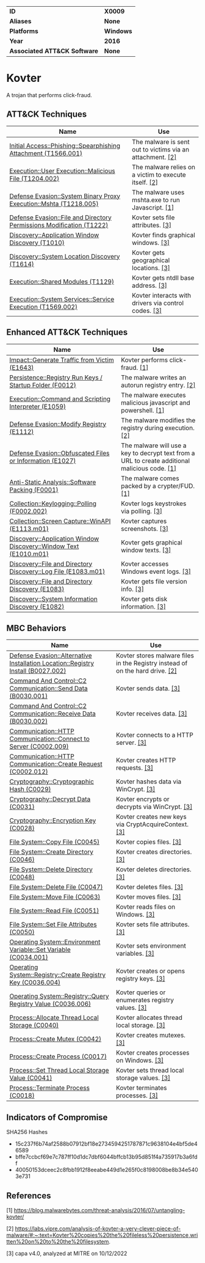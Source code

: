 <table>
<tr>
<td><b>ID</b></td>
<td><b>X0009</b></td>
</tr>
<tr>
<td><b>Aliases</b></td>
<td><b>None</b></td>
</tr>
<tr>
<td><b>Platforms</b></td>
<td><b>Windows</b></td>
</tr>
<tr>
<td><b>Year</b></td>
<td><b>2016</b></td>
</tr>
<tr>
<td><b>Associated ATT&CK Software</b></td>
<td><b>None</b></td>
</tr>
</table>


# Kovter

A trojan that performs click-fraud.

## ATT&CK Techniques

|Name|Use|
|---|---|
|[Initial Access::Phishing::Spearphishing Attachment (T1566.001)](https://attack.mitre.org/techniques/T1566/001/)|The malware is sent out to victims via an attachment. [[2]](#2)|
|[Execution::User Execution::Malicious File (T1204.002)](https://attack.mitre.org/techniques/T1204/002/)|The malware relies on a victim to execute itself. [[2]](#2)|
|[Defense Evasion::System Binary Proxy Execution::Mshta (T1218.005)](https://attack.mitre.org/techniques/T1218/005/)|The malware uses mshta.exe to run Javascript. [[1]](#1)|
|[Defense Evasion::File and Directory Permissions Modification (T1222)](https://attack.mitre.org/techniques/T1222)|Kovter sets file attributes. [[3]](#3)|
|[Discovery::Application Window Discovery (T1010)](https://attack.mitre.org/techniques/T1010)|Kovter finds graphical windows. [[3]](#3)|
|[Discovery::System Location Discovery (T1614)](https://attack.mitre.org/techniques/T1614)|Kovter gets geographical locations. [[3]](#3)|
|[Execution::Shared Modules (T1129)](https://attack.mitre.org/techniques/T1129)|Kovter gets ntdll base address. [[3]](#3)|
|[Execution::System Services::Service Execution (T1569.002)](https://attack.mitre.org/techniques/T1569/002)|Kovter interacts with drivers via control codes. [[3]](#3)|

## Enhanced ATT&CK Techniques

|Name|Use|
|---|---|
|[Impact::Generate Traffic from Victim (E1643)](../impact/generate-traffic-from-victim.md)|Kovter performs click-fraud. [[1]](#1)|
|[Persistence::Registry Run Keys / Startup Folder (F0012)](../persistence/registry-run-keys-startup-folder.md)|The malware writes an autorun registry entry. [[2]](#2)|
|[Execution::Command and Scripting Interpreter (E1059)](../execution/command-and-scripting-interpreter.md)|The malware executes malicious javascript and powershell. [[1]](#1)|
|[Defense Evasion::Modify Registry (E1112)](../defense-evasion/modify-registry.md)|The malware modifies the registry during execution. [[2]](#2)|
|[Defense Evasion::Obfuscated Files or Information (E1027)](../defense-evasion/obfuscated-files-or-information.md)|The malware will use a key to decrypt text from a URL to create additional malicious code. [[1]](#1)|
|[Anti-Static Analysis::Software Packing (F0001)](../anti-static-analysis/software-packing.md)|The malware comes packed by a crypter/FUD. [[1]](#1)|
|[Collection::Keylogging::Polling (F0002.002)](../collection/keylogging.md)|Kovter logs keystrokes via polling. [[3]](#3)|
|[Collection::Screen Capture::WinAPI (E1113.m01)](../collection/screen-capture.md)|Kovter captures screenshots. [[3]](#3)|
|[Discovery::Application Window Discovery::Window Text (E1010.m01)](../discovery/application-window-discovery.md)|Kovter gets graphical window texts. [[3]](#3)|
|[Discovery::File and Directory Discovery::Log File (E1083.m01)](../discovery/file-and-directory-discovery.md)|Kovter accesses Windows event logs. [[3]](#3)|
|[Discovery::File and Directory Discovery (E1083)](../discovery/file-and-directory-discovery.md)|Kovter gets file version info. [[3]](#3)|
|[Discovery::System Information Discovery (E1082)](../discovery/system-information-discovery.md)|Kovter gets disk information. [[3]](#3)|

## MBC Behaviors

|Name|Use|
|---|---|
|[Defense Evasion::Alternative Installation Location::Registry Install (B0027.002)](../defense-evasion/alternative-installation-location.md)|Kovter stores malware files in the Registry instead of on the hard drive. [[2]](#2)|
|[Command And Control::C2 Communication::Send Data (B0030.001)](../command-and-control/c2-communication.md)|Kovter sends data. [[3]](#3)|
|[Command And Control::C2 Communication::Receive Data (B0030.002)](../command-and-control/c2-communication.md)|Kovter receives data. [[3]](#3)|
|[Communication::HTTP Communication::Connect to Server (C0002.009)](../micro-behaviors/communication/http-communication.md)|Kovter connects to a HTTP server. [[3]](#3)|
|[Communication::HTTP Communication::Create Request (C0002.012)](../micro-behaviors/communication/http-communication.md)|Kovter creates HTTP requests. [[3]](#3)|
|[Cryptography::Cryptographic Hash (C0029)](../micro-behaviors/cryptography/cryptographic-hash.md)|Kovter hashes data via WinCrypt. [[3]](#3)|
|[Cryptography::Decrypt Data (C0031)](../micro-behaviors/cryptography/decrypt-data.md)|Kovter encrypts or decrypts via WinCrypt. [[3]](#3)|
|[Cryptography::Encryption Key (C0028)](../micro-behaviors/cryptography/encryption-key.md)|Kovter creates new keys via CryptAcquireContext. [[3]](#3)|
|[File System::Copy File (C0045)](../micro-behaviors/file-system/copy-file.md)|Kovter copies files. [[3]](#3)|
|[File System::Create Directory (C0046)](../micro-behaviors/file-system/create-directory.md)|Kovter creates directories. [[3]](#3)|
|[File System::Delete Directory (C0048)](../micro-behaviors/file-system/delete-directory.md)|Kovter deletes directories. [[3]](#3)|
|[File System::Delete File (C0047)](../micro-behaviors/file-system/delete-file.md)|Kovter deletes files. [[3]](#3)|
|[File System::Move File (C0063)](../micro-behaviors/file-system/move-file.md)|Kovter moves files. [[3]](#3)|
|[File System::Read File (C0051)](../micro-behaviors/file-system/read-file.md)|Kovter reads files on Windows. [[3]](#3)|
|[File System::Set File Attributes (C0050)](../micro-behaviors/file-system/set-file-attributes.md)|Kovter sets file attributes. [[3]](#3)|
|[Operating System::Environment Variable::Set Variable (C0034.001)](../micro-behaviors/operating-system/environment-variable.md)|Kovter sets environment variables. [[3]](#3)|
|[Operating System::Registry::Create Registry Key (C0036.004)](../micro-behaviors/operating-system/registry.md)|Kovter creates or opens registry keys. [[3]](#3)|
|[Operating System::Registry::Query Registry Value (C0036.006)](../micro-behaviors/operating-system/registry.md)|Kovter queries or enumerates registry values. [[3]](#3)|
|[Process::Allocate Thread Local Storage (C0040)](../micro-behaviors/process/allocate-thread-local-storage.md)|Kovter allocates thread local storage. [[3]](#3)|
|[Process::Create Mutex (C0042)](../micro-behaviors/process/create-mutex.md)|Kovter creates mutexes. [[3]](#3)|
|[Process::Create Process (C0017)](../micro-behaviors/process/create-process.md)|Kovter creates processes on Windows. [[3]](#3)|
|[Process::Set Thread Local Storage Value (C0041)](../micro-behaviors/process/set-thread-local-storage-value.md)|Kovter sets thread local storage values. [[3]](#3)|
|[Process::Terminate Process (C0018)](../micro-behaviors/process/terminate-process.md)|Kovter terminates processes. [[3]](#3)|

## Indicators of Compromise

SHA256 Hashes
- 15c237f6b74af2588b07912bf18e2734594251787871c9638104e4bf5de46589
- bffe7ccbcf69e7c787ff10d1dc7dbf6044bffcb13b95d851f4a735917b3a6fdf
- 40050153dceec2c8fbb1912f8eeabe449d1e265f0c8198008be8b34e5403e731

## References

<a name="1">[1]</a> https://blog.malwarebytes.com/threat-analysis/2016/07/untangling-kovter/

<a name="2">[2]</a> https://labs.vipre.com/analysis-of-kovter-a-very-clever-piece-of-malware/#:~:text=Kovter%20copies%20the%20fileless%20persistence,written%20on%20to%20the%20filesystem.

<a name="3">[3]</a> capa v4.0, analyzed at MITRE on 10/12/2022

